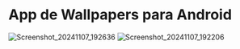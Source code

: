 # App de Wallpapers para Android 

![Screenshot_20241107_192636](https://github.com/user-attachments/assets/827adeaf-69e9-4a03-b2f9-a26bab3917e7)
![Screenshot_20241107_192206](https://github.com/user-attachments/assets/f08dfd72-2fde-4fb1-bfb7-f68373c7fb5a)
